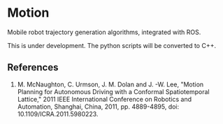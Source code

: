 

# Motion

Mobile robot trajectory generation algorithms, integrated with ROS.

This is under development. The python scripts will be converted to C++.

## References

1. M. McNaughton, C. Urmson, J. M. Dolan and J. -W. Lee, "Motion Planning for Autonomous Driving with a Conformal Spatiotemporal Lattice," 2011 IEEE International Conference on Robotics and Automation, Shanghai, China, 2011, pp. 4889-4895, doi: 10.1109/ICRA.2011.5980223.
